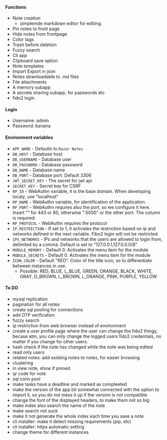 #### Functions
- Note creation
    - simplemde markdown editor for editing.
- Pin notes to front page
- Hide notes from frontpage
- Color tags
- Trash before deletion
- Fuzzy search
- Cli app
- Clipboard save option
- Note templates
- Import Export in json
- Notes downloadable to .md files
- File attachments
- A memory subapp
- A secrets sharing subapp, for passwords etc
- fido2 login

#### Login
- Username: admin
- Password: banana

#### Environment variables
- `APP_NAME` - Defaults to `Razor Notes`
- `DB_HOST` - Database host
- `DB_USERNAME` - Database user
- `DB_PASSWORD` - Database password
- `DB_NAME` - Database name
- `DB_PORT` - Database port. Default 3306
- `JWT_SECRET_KEY` - The secret for jwt api
- `SECRET_KEY` - Secret key for CSRF
- `RP_ID` - WebAuthn variable, it is the base domain. When developing localy, use "localhost"
- `RP_NAME` - WebAuthn variable, for identification of the application.
- `RP_PORT` - WebAuthn requires also the port, so we configure it here. Insert "" for 443 or 80, otherwise ":5000" or the other port. The column is required.
- `RP_PROTOCOL` - WebAuthn requires the protocol
- `IP_RESTRICTION` - If set to 1, it activates the restriction based on ip and networks defined in the next variable. Fibo2 login will not be restricted.
- `IPS_NETWORKS` - IPs and networks that the users are allowed to login from, delimited by a comma. Default is set to "127.0.0.1,127.0.0.0/8"
- `MODULE_MEMORY` - Default 0. Activates the menu item for the module
- `MODULE_SECRETS` - Default 0. Activates the menu item for the module
- `ICON_COLOR` - Default "RED". Color of the title icon, so to differentiate between instances in use.
    - Possible: RED, BLUE, L_BLUE, GREEN, ORANGE, BLACK, WHITE, GRAY, D_BROWN, L_BROWN, L_ORANGE, PINK, PURPLE, YELLOW

#### To DO
- mysql replication
- pagination for all notes
- create sql pooling for connections
- add OTP verification
- fuzzy search
- ip restriction from web browser instead of environment
- create a user profile page where the user can change the fido2 thingy, becase atm, you can only change the logged users fido2 credentials, no matter if you change for other users.
- hash check if the note has changed while the note was being edited
- read only users
- related notes: add existing notes to notes, for easier browsing
- clustering
- in view note, show if pinned
- qr code for note
- sql conn pool
- make tasks have a deadline and marked as compleeted
- make the version of the app bit somewhat connected with the option to import it, so you do not mess it up if the version is not compatible
- change the font of the displayed headers, to make them not so big
- make index also search the name of the note
- make search not suck
- make it not generate the whole index each time you save a note
- cli installer: make it detect missing requirements (pip, etc)
- cli installer: https automatic setting
- change theme for different instances
